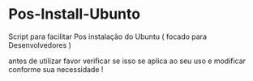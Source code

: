# Pos-Install-Ubunto

Script para facilitar Pos instalação do Ubuntu ( focado para Desenvolvedores )

antes de utilizar favor verificar se isso se aplica ao seu uso e modificar conforme sua necessidade ! 

